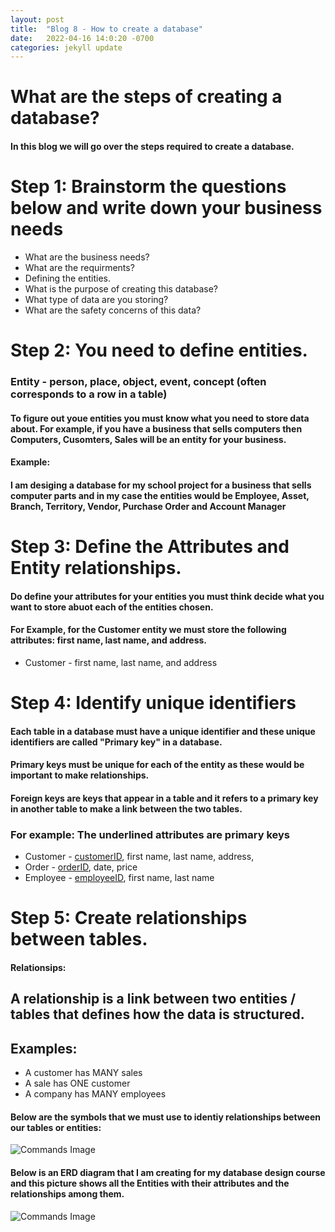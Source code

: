 ```yaml
---
layout: post
title:  "Blog 8 - How to create a database"
date:   2022-04-16 14:0:20 -0700
categories: jekyll update
---
```


# **What are the steps of creating a database?**
#### In this blog we will go over the steps required to create a database.

# **Step 1: Brainstorm the questions below and write down your business needs**
* What are the business needs?
* What are the requirments?
* Defining the entities.
* What is the purpose of creating this database?
* What type of data are you storing?
* What are the safety concerns of this data?


# **Step 2: You need to define entities.**
### Entity - person, place, object, event, concept (often corresponds to a row in a table)

#### To figure out youe entities you must know what you need to store data about. For example, if you have a business that sells computers then Computers, Cusomters, Sales will be an entity for your business.

#### **Example:**
#### I am desiging a database for my school project for a business that sells computer parts and in my case the entities would be Employee, Asset, Branch, Territory, Vendor, Purchase Order and Account Manager

# **Step 3: Define the Attributes and Entity relationships.**
#### Do define your attributes for your entities you must think decide what you want to store abuot each of the entities chosen. 

#### For Example, for the Customer entity we must store the following attributes: first name, last name, and address.

* Customer - first name, last name, and address


# **Step 4: Identify unique identifiers**
#### Each table in a database must have a unique identifier and these unique identifiers are called "Primary key" in a database.

#### Primary keys must be unique for each of the entity as these would be important to make relationships.

#### Foreign keys are keys that appear in a table and it refers to a primary key in another table to make a link between the two tables.

### **For example: The underlined attributes are primary keys**
* Customer - <u>customerID</u>, first name, last name, address,
* Order - <u>orderID</u>, date, price
* Employee - <u>employeeID</u>, first name, last name

# **Step 5: Create relationships between tables.**

#### **Relationsips:**
## A relationship is a link between two entities / tables that defines how the data is structured.

## **Examples:**
* A customer has MANY sales
* A sale has ONE customer
* A company has MANY employees

#### Below are the symbols that we must use to identiy relationships between our tables or entities:

![Commands Image](https://topramanc.github.io/Images/relationship.jpg)

#### **Below is an ERD diagram that I am creating for my database design course and this picture shows all the Entities with their attributes and the relationships among them.**

![Commands Image](https://topramanc.github.io/Images/Entity.png)